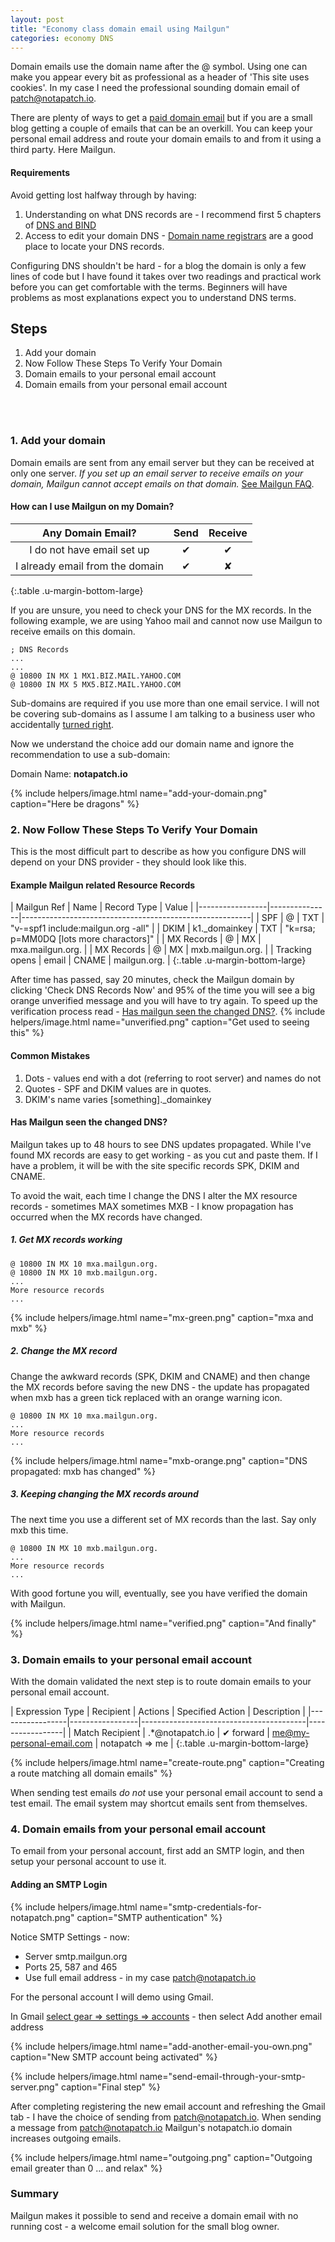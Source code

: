 ```yaml
---
layout: post
title: "Economy class domain email using Mailgun"
categories: economy DNS
---
```


Domain emails use the domain name after the @ symbol. Using one can make you appear every bit as professional as a header of 'This site uses cookies'. In my case I need the professional sounding domain email of patch@notapatch.io. 

There are plenty of ways to get a [paid domain email](https://www.google.co.uk/search?q=domain+email&ie=UTF-8) but if you are a small blog getting a couple of emails that can be an overkill. You can keep your personal email address and route your domain emails to and from it using a third party. Here Mailgun. 

#### Requirements
Avoid getting lost halfway through by having:
1. Understanding on what DNS records are - I recommend first 5 chapters of [DNS and BIND](http://shop.oreilly.com/product/9780596100575.do)  
2. Access to edit your domain DNS - [Domain name registrars](https://en.wikipedia.org/wiki/Domain_name_registrar) are a good place to locate your DNS records.  

Configuring DNS shouldn't be hard - for a blog the domain is only a few lines of code but I have found it takes over two readings and practical work before you can get comfortable with the terms. Beginners will have problems as most explanations expect you to understand DNS terms.

## Steps

1. Add your domain
2. Now Follow These Steps To Verify Your Domain
3. Domain emails to your personal email account
4. Domain emails from your personal email account
<br>
<br>

### 1. Add your domain

Domain emails are sent from any email server but they can be received at only one server. *If you set up an email server to receive emails on your domain, Mailgun cannot accept emails on that domain.* [See Mailgun FAQ](https://documentation.mailgun.com/faqs.html#how-do-i-pick-a-domain-name-for-my-mailgun-account).

#### How can I use Mailgun on my Domain?

| Any Domain Email?               | Send   | Receive |
|:-------------------------------:|:------:|:-------:|
| I do not have email set up      | ✔      | ✔       |
| I already email from the domain | ✔      | ✘       |
{:.table .u-margin-bottom-large}

If you are unsure, you need to check your DNS for the MX records. In the following example, we are using Yahoo mail and cannot now use Mailgun to receive emails on this domain.

    ; DNS Records
    ... 
    ...
    @ 10800 IN MX 1 MX1.BIZ.MAIL.YAHOO.COM
    @ 10800 IN MX 5 MX5.BIZ.MAIL.YAHOO.COM 

Sub-domains are required if you use more than one email service. I will not be covering sub-domains as I assume I am talking to a business user who accidentally [turned right](http://forum.wordreference.com/threads/few-of-us-can-afford-to-turn-left-on-an-aircraft.2330293/). 

Now we understand the choice add our domain name and ignore the recommendation to use a sub-domain:

Domain Name: <b>notapatch.io</b>

{% include helpers/image.html name="add-your-domain.png" caption="Here be dragons" %}

### 2. Now Follow These Steps To Verify Your Domain

This is the most difficult part to describe as how you configure DNS will depend on your DNS provider - they should look like this.

#### Example Mailgun related Resource Records

| Mailgun Ref     | Name          | Record Type  | Value                                    |
|-----------------|---------------|---------------------------------------------------------|
| SPF             | @             | TXT          | "v-=spf1 include:mailgun.org -all"       |
| DKIM            | k1._domainkey | TXT          | "k=rsa; p=MM0DQ [lots more charactors]"  |
| MX Records      | @             | MX           | mxa.mailgun.org.                         |
| MX Records      | @             | MX           | mxb.mailgun.org.                         |
| Tracking opens  | email         | CNAME        | mailgun.org.                             |
{:.table .u-margin-bottom-large}

After time has passed, say 20 minutes, check the Mailgun domain by clicking 'Check DNS Records Now' and 95% of the time you will see a big orange unverified message and you will have to try again. To speed up the verification process read - [Has mailgun seen the changed DNS?](#has-mailgun-seen-the-changed-dns).
{% include helpers/image.html name="unverified.png" caption="Get used to seeing this" %}


#### Common Mistakes
1. Dots - values end with a dot (referring to root server) and names do not
2. Quotes - SPF and DKIM values are in quotes.
3. DKIM's name varies [something]._domainkey

#### <a name="has-mailgun-seen-the-changed-dns">Has Mailgun seen the changed DNS?</a>

Mailgun takes up to 48 hours to see DNS updates propagated. While I've found MX records are easy to get working - as you cut and paste them. If I have a problem, it will be with the site specific records SPK, DKIM and CNAME.

To avoid the wait, each time I change the DNS I alter the MX resource records - sometimes MAX sometimes MXB - I know propagation has occurred when the MX records have changed.

##### 1. Get MX records working

    @ 10800 IN MX 10 mxa.mailgun.org.
    @ 10800 IN MX 10 mxb.mailgun.org.
    ...
    More resource records
    ...


{% include helpers/image.html name="mx-green.png" caption="mxa and mxb" %}


##### 2. Change the MX record

Change the awkward records (SPK, DKIM and CNAME) and then change the MX records before saving the new DNS - the update has propagated when mxb has a green tick replaced with an orange warning icon.

    @ 10800 IN MX 10 mxa.mailgun.org.
    ...
    More resource records
    ...

{% include helpers/image.html name="mxb-orange.png" caption="DNS propagated: mxb has changed" %}


##### 3. Keeping changing the MX records around

The next time you use a different set of MX records than the last. Say only mxb this time.

    @ 10800 IN MX 10 mxb.mailgun.org.
    ...
    More resource records
    ...


With good fortune you will, eventually, see you have verified the domain with Mailgun.

{% include helpers/image.html name="verified.png" caption="And finally" %}


### 3. Domain emails to your personal email account

With the domain validated the next step is to route domain emails to your personal email account.

| Expression Type | Recipient       | Actions      | Specified Action         | Description     |
|-----------------|-----------------|-----------------------------------------|-----------------|
| Match Recipient | .*@notapatch.io | ✔ forward    | me@my-personal-email.com | notapatch => me |
{:.table .u-margin-bottom-large}


{% include helpers/image.html name="create-route.png" caption="Creating a route matching all domain emails" %}

When sending test emails *do not* use your personal email account to send a test email. The email system may shortcut emails sent from themselves.  



### 4. Domain emails from your personal email account

To email from your personal account, first add an SMTP login, and then setup your personal account to use it.

#### Adding an SMTP Login
{% include helpers/image.html name="smtp-credentials-for-notapatch.png" caption="SMTP authentication" %}

Notice SMTP Settings - now:
* Server smtp.mailgun.org
* Ports 25, 587 and 465
* Use full email address - in my case patch@notapatch.io

For the personal account I will demo using Gmail.

In Gmail [select gear => settings => accounts](https://mail.google.com/mail/u/0/#settings/accounts) - then select Add another email address


{% include helpers/image.html name="add-another-email-you-own.png" caption="New SMTP account being activated" %}


{% include helpers/image.html name="send-email-through-your-smtp-server.png" caption="Final step" %}

After completing registering the new email account and refreshing the Gmail tab - I have the choice of sending from patch@notapatch.io. When sending a message from patch@notapatch.io Mailgun's notapatch.io domain increases outgoing emails. 

{% include helpers/image.html name="outgoing.png" caption="Outgoing email greater than 0 ... and relax" %}

### Summary

Mailgun makes it possible to send and receive a domain email with no running cost - a welcome email solution for the small blog owner.

